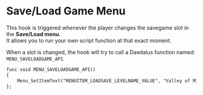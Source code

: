 # Save/Load Game Menu

This hook is triggered whenever the player changes the savegame slot in the **Save/Load menu**.  
It allows you to run your own script function at that exact moment.  

When a slot is changed, the hook will try to call a Daedalus function named: `MENU_SAVELOADGAME_API`.

```dae title="Example usage"
func void MENU_SAVELOADGAME_API()
{
    Menu_SetItemText("MENUITEM_LOADSAVE_LEVELNAME_VALUE", "Valley of Mines");
};
```
